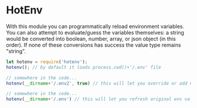 # HotEnv

With this module you can programmatically reload environment variables.
You can also attempt to evaluate/guess the variables themselves: a string would be converted into boolean, number, array, or json object (in this order).
If none of these conversions has success the value type remains "string".

```js
let hotenv = require('hotenv');
hotenv(); // by default it loads process.cwd()+'/.env' file

// somewhere in the code...
hotenv(__dirname+'/.env2', true) // this will let you override or add new values (with type guessing).

// somewhere in the code...
hotenv(__dirname+'/.env') // this will let you refresh original env values (but it keeps the added ones in the previous step) or any other value if .env has been modified
```